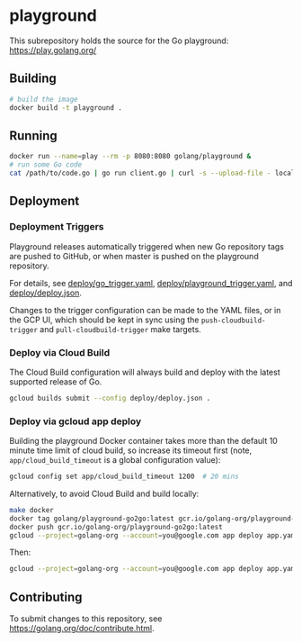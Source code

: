 # playground

This subrepository holds the source for the Go playground:
https://play.golang.org/

## Building

```bash
# build the image
docker build -t playground .
```

## Running

```bash
docker run --name=play --rm -p 8080:8080 golang/playground &
# run some Go code
cat /path/to/code.go | go run client.go | curl -s --upload-file - localhost:8080/compile
```

## Deployment

### Deployment Triggers

Playground releases automatically triggered when new Go repository tags are pushed to GitHub, or when master is pushed
on the playground repository.

For details, see [deploy/go_trigger.yaml](deploy/go_trigger.yaml),
[deploy/playground_trigger.yaml](deploy/playground_trigger.yaml),
and [deploy/deploy.json](deploy/deploy.json).

Changes to the trigger configuration can be made to the YAML files, or in the GCP UI, which should be kept in sync
using the `push-cloudbuild-trigger` and `pull-cloudbuild-trigger` make targets.

### Deploy via Cloud Build

The Cloud Build configuration will always build and deploy with the latest supported release of Go.

```bash
gcloud builds submit --config deploy/deploy.json .
```

### Deploy via gcloud app deploy

Building the playground Docker container takes more than the default 10 minute time limit of cloud build, so increase
its timeout first (note, `app/cloud_build_timeout` is a global configuration value):

```bash
gcloud config set app/cloud_build_timeout 1200  # 20 mins
```

Alternatively, to avoid Cloud Build and build locally:

```bash
make docker
docker tag golang/playground-go2go:latest gcr.io/golang-org/playground-go2go:latest
docker push gcr.io/golang-org/playground-go2go:latest
gcloud --project=golang-org --account=you@google.com app deploy app.yaml --image-url=gcr.io/golang-org/playground-go2go:latest
```

Then:

```bash
gcloud --project=golang-org --account=you@google.com app deploy app.yaml
```

## Contributing

To submit changes to this repository, see
https://golang.org/doc/contribute.html.
